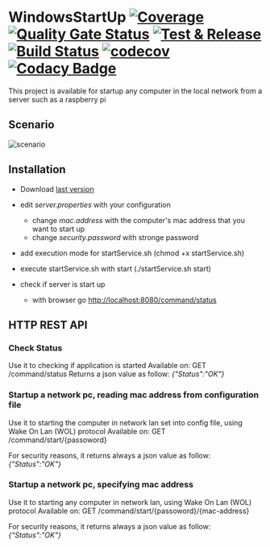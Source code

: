 # WindowsStartUp [![Coverage](https://sonarcloud.io/api/project_badges/measure?project=mauro-midolo_WakeOnLanHTTPRest&metric=coverage)](https://sonarcloud.io/dashboard?id=mauro-midolo_WakeOnLanHTTPRest) [![Quality Gate Status](https://sonarcloud.io/api/project_badges/measure?project=mauro-midolo_WakeOnLanHTTPRest&metric=alert_status)](https://sonarcloud.io/dashboard?id=mauro-midolo_WakeOnLanHTTPRest) [![Test & Release](https://github.com/mauro-midolo/WakeOnLanHTTPRest/actions/workflows/maven.yml/badge.svg)](https://github.com/mauro-midolo/WakeOnLanHTTPRest/actions/workflows/maven.yml) [![Build Status](https://travis-ci.org/mauro-midolo/WakeOnLanHTTPRest.svg?branch=master)](https://travis-ci.org/mauro-midolo/WakeOnLanHTTPRest) [![codecov](https://codecov.io/gh/mauro-midolo/WakeOnLanHTTPRest/branch/master/graph/badge.svg)](https://codecov.io/gh/mauro-midolo/WakeOnLanHTTPRest) [![Codacy Badge](https://api.codacy.com/project/badge/Grade/b174c0945cf84c788e839327c5e4bd10)](https://app.codacy.com/manual/mmxx1991/WakeOnLanHTTPRest?utm_source=github.com&utm_medium=referral&utm_content=mauro-midolo/WakeOnLanHTTPRest&utm_campaign=Badge_Grade_Dashboard)

This project is available for startup any computer in the local network from a server such as a raspberry pi

## Scenario
![scenario](https://cloud.githubusercontent.com/assets/10880247/19399841/bdd538ca-9253-11e6-8fc0-9f51d5abdb18.PNG)

## Installation
*   Download [last version](https://github.com/mauro-midolo/WakeOnLanHTTPRest/releases/download/v1.1.0/WakeOnLanHTTPRest-1.1.0.zip)

*   edit _server.properties_ with your configuration 
    *   change _mac.address_ with the computer's mac address that you want to start up
    *   change _security.password_ with stronge password
    

*   add execution mode for startService.sh (chmod +x startService.sh)

*   execute startService.sh with start (./startService.sh start)

*   check if server is start up
    *   with browser go [http://localhost:8080/command/status](http://localhost:8080/command/status)

## HTTP REST API
### Check Status
Use it to checking if application is started
Available on: GET /command/status
Returns a json value as follow:
_{"Status":"OK"}_

### Startup a network pc, reading mac address from configuration file
Use it to starting the computer in network lan set into config file, using Wake On Lan (WOL) protocol
Available on: GET /command/start/{passoword}

For security reasons, it returns always a json value as follow:
_{"Status":"OK"}_

### Startup a network pc, specifying mac address 
Use it to starting any computer in network lan, using Wake On Lan (WOL) protocol
Available on: GET /command/start/{passoword}/{mac-address}

For security reasons, it returns always a json value as follow:
_{"Status":"OK"}_
